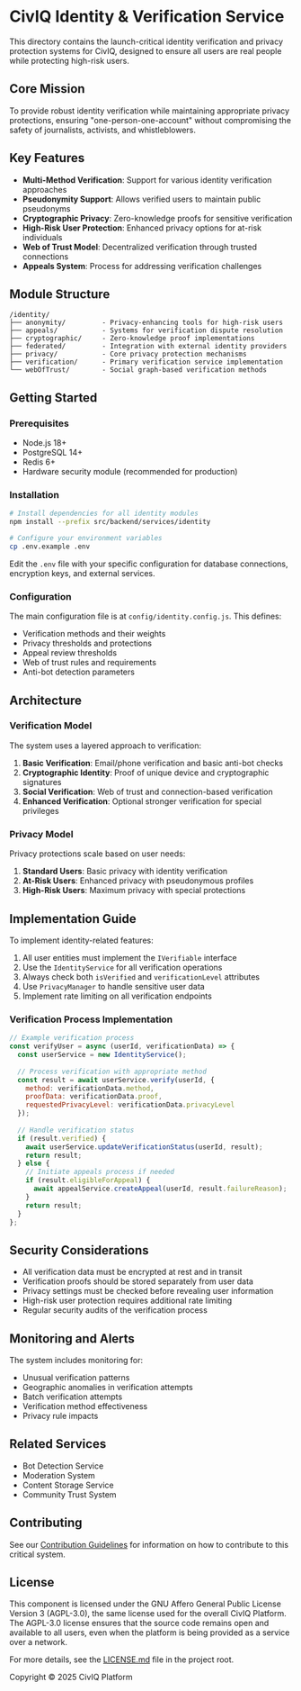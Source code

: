 # CivIQ Identity & Verification Service

This directory contains the launch-critical identity verification and privacy protection systems for CivIQ, designed to ensure all users are real people while protecting high-risk users.

## Core Mission

To provide robust identity verification while maintaining appropriate privacy protections, ensuring "one-person-one-account" without compromising the safety of journalists, activists, and whistleblowers.

## Key Features

- **Multi-Method Verification**: Support for various identity verification approaches
- **Pseudonymity Support**: Allows verified users to maintain public pseudonyms
- **Cryptographic Privacy**: Zero-knowledge proofs for sensitive verification
- **High-Risk User Protection**: Enhanced privacy options for at-risk individuals
- **Web of Trust Model**: Decentralized verification through trusted connections
- **Appeals System**: Process for addressing verification challenges

## Module Structure

```
/identity/
├── anonymity/         - Privacy-enhancing tools for high-risk users
├── appeals/           - Systems for verification dispute resolution
├── cryptographic/     - Zero-knowledge proof implementations
├── federated/         - Integration with external identity providers
├── privacy/           - Core privacy protection mechanisms
├── verification/      - Primary verification service implementation
└── webOfTrust/        - Social graph-based verification methods
```

## Getting Started

### Prerequisites

- Node.js 18+
- PostgreSQL 14+
- Redis 6+
- Hardware security module (recommended for production)

### Installation

```bash
# Install dependencies for all identity modules
npm install --prefix src/backend/services/identity

# Configure your environment variables
cp .env.example .env
```

Edit the `.env` file with your specific configuration for database connections, encryption keys, and external services.

### Configuration

The main configuration file is at `config/identity.config.js`. This defines:

- Verification methods and their weights
- Privacy thresholds and protections
- Appeal review thresholds
- Web of trust rules and requirements
- Anti-bot detection parameters

## Architecture

### Verification Model

The system uses a layered approach to verification:

1. **Basic Verification**: Email/phone verification and basic anti-bot checks
2. **Cryptographic Identity**: Proof of unique device and cryptographic signatures
3. **Social Verification**: Web of trust and connection-based verification
4. **Enhanced Verification**: Optional stronger verification for special privileges

### Privacy Model

Privacy protections scale based on user needs:

1. **Standard Users**: Basic privacy with identity verification
2. **At-Risk Users**: Enhanced privacy with pseudonymous profiles
3. **High-Risk Users**: Maximum privacy with special protections

## Implementation Guide

To implement identity-related features:

1. All user entities must implement the `IVerifiable` interface
2. Use the `IdentityService` for all verification operations
3. Always check both `isVerified` and `verificationLevel` attributes
4. Use `PrivacyManager` to handle sensitive user data
5. Implement rate limiting on all verification endpoints

### Verification Process Implementation

```javascript
// Example verification process
const verifyUser = async (userId, verificationData) => {
  const userService = new IdentityService();
  
  // Process verification with appropriate method
  const result = await userService.verify(userId, {
    method: verificationData.method,
    proofData: verificationData.proof,
    requestedPrivacyLevel: verificationData.privacyLevel
  });
  
  // Handle verification status
  if (result.verified) {
    await userService.updateVerificationStatus(userId, result);
    return result;
  } else {
    // Initiate appeals process if needed
    if (result.eligibleForAppeal) {
      await appealService.createAppeal(userId, result.failureReason);
    }
    return result;
  }
};
```

## Security Considerations

- All verification data must be encrypted at rest and in transit
- Verification proofs should be stored separately from user data
- Privacy settings must be checked before revealing user information
- High-risk user protection requires additional rate limiting
- Regular security audits of the verification process

## Monitoring and Alerts

The system includes monitoring for:
- Unusual verification patterns
- Geographic anomalies in verification attempts
- Batch verification attempts
- Verification method effectiveness
- Privacy rule impacts

## Related Services

- Bot Detection Service
- Moderation System
- Content Storage Service
- Community Trust System

## Contributing

See our [Contribution Guidelines](../../../CONTRIBUTING.md) for information on how to contribute to this critical system.


## License

This component is licensed under the GNU Affero General Public License Version 3 (AGPL-3.0), the same license used for the overall CivIQ Platform. The AGPL-3.0 license ensures that the source code remains open and available to all users, even when the platform is being provided as a service over a network.

For more details, see the [LICENSE.md](../../../../../LICENSE.md) file in the project root.

Copyright © 2025 CivIQ Platform
